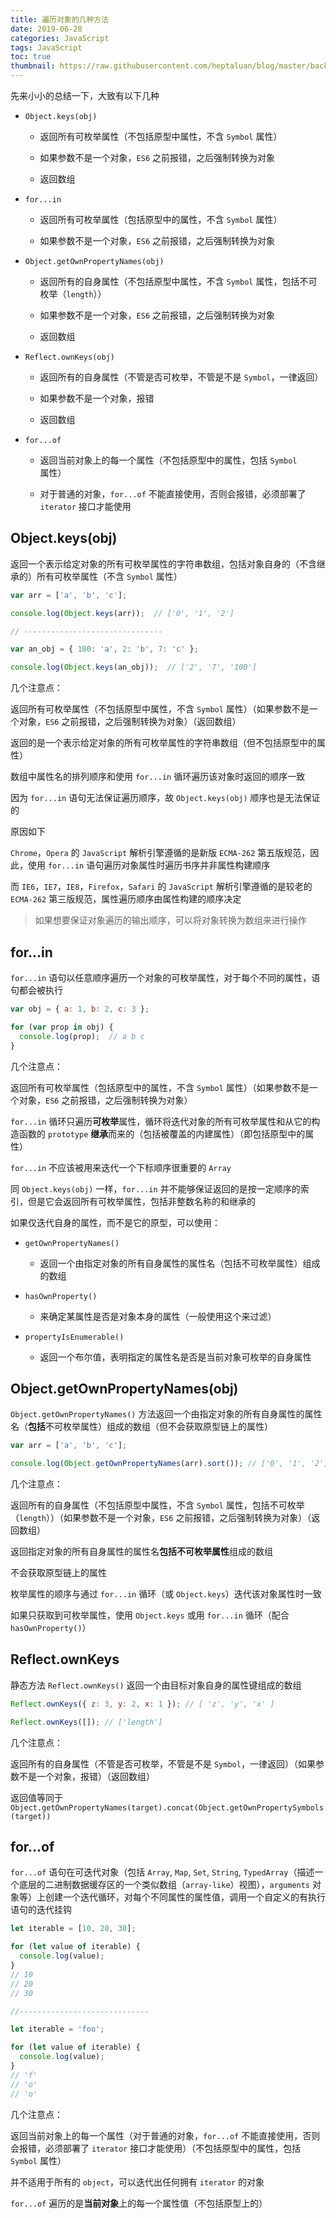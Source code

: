 ```yaml
---
title: 遍历对象的几种方法
date: 2019-06-28
categories: JavaScript
tags: JavaScript
toc: true
thumbnail: https://raw.githubusercontent.com/heptaluan/blog/master/backups/cdn/cover/42.jpg
---
```


先来小小的总结一下，大致有以下几种

<!--more-->


* `Object.keys(obj)`
  * 返回所有可枚举属性（不包括原型中属性，不含 `Symbol` 属性）

  * 如果参数不是一个对象，`ES6` 之前报错，之后强制转换为对象

  * 返回数组

* `for...in`

  * 返回所有可枚举属性（包括原型中的属性，不含 `Symbol` 属性）

  * 如果参数不是一个对象，`ES6` 之前报错，之后强制转换为对象


* `Object.getOwnPropertyNames(obj)`
  * 返回所有的自身属性（不包括原型中属性，不含 `Symbol` 属性，包括不可枚举（`length`））

  * 如果参数不是一个对象，`ES6` 之前报错，之后强制转换为对象

  * 返回数组


* `Reflect.ownKeys(obj)`
  * 返回所有的自身属性（不管是否可枚举，不管是不是 `Symbol`，一律返回）

  * 如果参数不是一个对象，报错

  * 返回数组


* `for...of`
  * 返回当前对象上的每一个属性（不包括原型中的属性，包括 `Symbol` 属性）

  * 对于普通的对象，`for...of` 不能直接使用，否则会报错，必须部署了 `iterator` 接口才能使用




## Object.keys(obj)

返回一个表示给定对象的所有可枚举属性的字符串数组，包括对象自身的（不含继承的）所有可枚举属性（不含 `Symbol` 属性）

```js
var arr = ['a', 'b', 'c'];

console.log(Object.keys(arr));  // ['0', '1', '2']

// -------------------------------

var an_obj = { 100: 'a', 2: 'b', 7: 'c' };

console.log(Object.keys(an_obj));  // ['2', '7', '100']
```

几个注意点：

返回所有可枚举属性（不包括原型中属性，不含 `Symbol` 属性）（如果参数不是一个对象，`ES6` 之前报错，之后强制转换为对象）（返回数组）

返回的是一个表示给定对象的所有可枚举属性的字符串数组（但不包括原型中的属性）

数组中属性名的排列顺序和使用 `for...in` 循环遍历该对象时返回的顺序一致

因为 `for...in` 语句无法保证遍历顺序，故 `Object.keys(obj)` 顺序也是无法保证的

原因如下

`Chrome`，`Opera` 的 `JavaScript` 解析引擎遵循的是新版 `ECMA-262` 第五版规范，因此，使用 `for...in` 语句遍历对象属性时遍历书序并非属性构建顺序

而 `IE6`，`IE7`，`IE8`，`Firefox`，`Safari` 的 `JavaScript` 解析引擎遵循的是较老的 `ECMA-262` 第三版规范，属性遍历顺序由属性构建的顺序决定

> 如果想要保证对象遍历的输出顺序，可以将对象转换为数组来进行操作


## for...in

`for...in` 语句以任意顺序遍历一个对象的可枚举属性，对于每个不同的属性，语句都会被执行

```js
var obj = { a: 1, b: 2, c: 3 };

for (var prop in obj) {
  console.log(prop);  // a b c
}
```

几个注意点：

返回所有可枚举属性（包括原型中的属性，不含 `Symbol` 属性）（如果参数不是一个对象，`ES6` 之前报错，之后强制转换为对象）

`for...in` 循环只遍历**可枚举**属性，循环将迭代对象的所有可枚举属性和从它的构造函数的 `prototype` **继承**而来的（包括被覆盖的内建属性）（即包括原型中的属性）

`for...in` 不应该被用来迭代一个下标顺序很重要的 `Array`

同 `Object.keys(obj)` 一样，`for...in` 并不能够保证返回的是按一定顺序的索引，但是它会返回所有可枚举属性，包括非整数名称的和继承的

如果仅迭代自身的属性，而不是它的原型，可以使用：

* `getOwnPropertyNames()`

  * 返回一个由指定对象的所有自身属性的属性名（包括不可枚举属性）组成的数组

* `hasOwnProperty()`

  * 来确定某属性是否是对象本身的属性（一般使用这个来过滤）

* `propertyIsEnumerable()`

  * 返回一个布尔值，表明指定的属性名是否是当前对象可枚举的自身属性



## Object.getOwnPropertyNames(obj)

`Object.getOwnPropertyNames()` 方法返回一个由指定对象的所有自身属性的属性名（**包括**不可枚举属性）组成的数组（但不会获取原型链上的属性）
```js
var arr = ['a', 'b', 'c'];

console.log(Object.getOwnPropertyNames(arr).sort()); // ['0', '1', '2', 'length']
```

几个注意点：

返回所有的自身属性（不包括原型中属性，不含 `Symbol` 属性，包括不可枚举（`length`））（如果参数不是一个对象，`ES6` 之前报错，之后强制转换为对象）（返回数组）

返回指定对象的所有自身属性的属性名**包括不可枚举属性**组成的数组

不会获取原型链上的属性

枚举属性的顺序与通过 `for...in` 循环（或 `Object.keys`）迭代该对象属性时一致

如果只获取到可枚举属性，使用 `Object.keys` 或用 `for...in` 循环（配合 `hasOwnProperty()`）




## Reflect.ownKeys

静态方法 `Reflect.ownKeys()` 返回一个由目标对象自身的属性键组成的数组

```js
Reflect.ownKeys({ z: 3, y: 2, x: 1 }); // [ 'z', 'y', 'x' ]

Reflect.ownKeys([]); // ['length']
```

几个注意点：

返回所有的自身属性（不管是否可枚举，不管是不是 `Symbol`，一律返回）（如果参数不是一个对象，报错）（返回数组）

返回值等同于 `Object.getOwnPropertyNames(target).concat(Object.getOwnPropertySymbols(target))`


## for...of

`for...of` 语句在可迭代对象（包括 `Array`, `Map`, `Set`, `String`, `TypedArray`（描述一个底层的二进制数据缓存区的一个类似数组（`array-like`）视图），`arguments` 对象等）上创建一个迭代循环，对每个不同属性的属性值，调用一个自定义的有执行语句的迭代挂钩

```js
let iterable = [10, 20, 30];

for (let value of iterable) {
  console.log(value);
}
// 10
// 20
// 30

//-----------------------------

let iterable = 'foo';

for (let value of iterable) {
  console.log(value);
}
// 'f'
// 'o'
// 'o'
```

几个注意点：

返回当前对象上的每一个属性（对于普通的对象，`for...of` 不能直接使用，否则会报错，必须部署了 `iterator` 接口才能使用）（不包括原型中的属性，包括 `Symbol` 属性）

并不适用于所有的 `object`，可以迭代出任何拥有 `iterator` 的对象

`for...of` 遍历的是**当前对象**上的每一个属性值（不包括原型上的）






